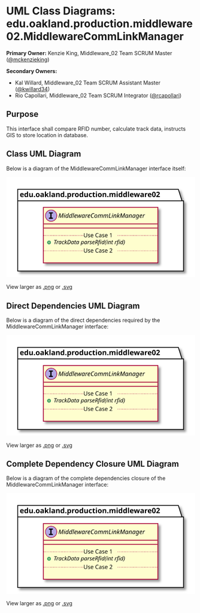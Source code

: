 # UML Class Diagrams: edu.oakland.production.middleware02.MiddlewareCommLinkManager

**Primary Owner:** Kenzie King, Middleware_02 Team SCRUM Master ([@mckenzieking](https://github.com/mckenzieking/))

**Secondary Owners:**

- Kal Willard, Middleware_02 Team SCRUM Assistant Master ([@kwillard34](https://github.com/kwillard34/))
- Rio Capollari, Middleware_02 Team SCRUM Integrator ([@rcapollari](https://github.com/rcapollari/))

## Purpose

This interface shall compare RFID number, calculate track data, instructs GIS to store location in database.

## Class UML Diagram

Below is a diagram of the MiddlewareCommLinkManager interface itself:

![MiddlewareCommLinkManager](./MiddlewareCommLinkManager.svg)

View larger as [.png](./MiddlewareCommLinkManager.png) or [.svg](./MiddlewareCommLinkManager.svg)

## Direct Dependencies UML Diagram

Below is a diagram of the direct dependencies required by the MiddlewareCommLinkManager interface:

![MiddlewareCommLinkManager Direct Dependencies](./MiddlewareCommLinkManager_DirectDependencies.svg)

View larger as [.png](./MiddlewareCommLinkManager_DirectDependencies.png) or [.svg](./MiddlewareCommLinkManager_DirectDependencies.svg)

## Complete Dependency Closure UML Diagram

Below is a diagram of the complete dependencies closure of the MiddlewareCommLinkManager interface:

![MiddlewareCommLinkManager Dependency Closure](./MiddlewareCommLinkManager_Closure.svg)

View larger as [.png](./MiddlewareCommLinkManager_Closure.png) or [.svg](./MiddlewareCommLinkManager_Closure.svg)
